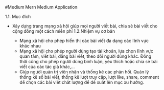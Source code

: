 #Medium
Mern Medium Application

1.1. Mục đích
- Xây dựng trang mạng xã hội giúp mọi người viết bài, chia sẻ bài viết cho cộng đồng một cách miễn phí
1.2.Nhiệm vụ cơ bản
	 
	- Mạng xã hội cho phép hiển thị các bài viết đa dạng các lĩnh vực khác nhau
	- Mạng xã hội cho phép người dùng tạo tài khoản, lựa chọn lĩnh vực quan tâm, viết bài, đăng bài viết, theo dõi người dùng khác. Đồng thời cũng cho phép người dùng bình luận, yêu thích hoặc chia sẻ bài viết của các tác giả khác,…
	- Giúp người quản trị viên nhận và thống kê các phản hồi. Quản lý thống kê số bài viết, thống kê lượt truy cập, lượt like, share, comment để chọn các bài viết chất lượng để đề xuất lên mục xu hướng.
